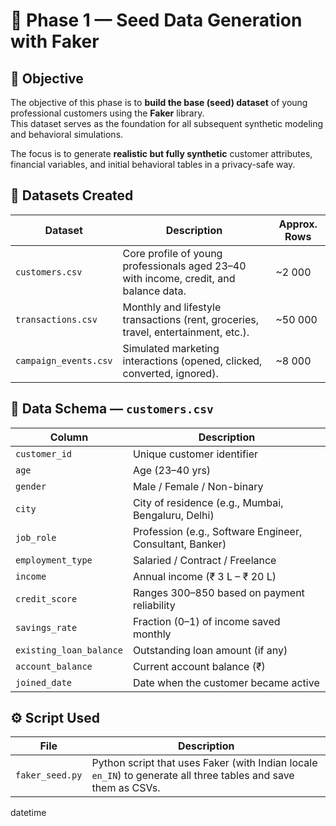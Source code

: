 # 🧱 Phase 1 — Seed Data Generation with Faker

## 🎯 Objective
The objective of this phase is to **build the base (seed) dataset** of young professional customers using the **Faker** library.  
This dataset serves as the foundation for all subsequent synthetic modeling and behavioral simulations.

The focus is to generate **realistic but fully synthetic** customer attributes, financial variables, and initial behavioral tables in a privacy-safe way.



## 🧩 Datasets Created

| Dataset | Description | Approx. Rows |
|----------|--------------|--------------|
| `customers.csv` | Core profile of young professionals aged 23–40 with income, credit, and balance data. | ~2 000 |
| `transactions.csv` | Monthly and lifestyle transactions (rent, groceries, travel, entertainment, etc.). | ~50 000 |
| `campaign_events.csv` | Simulated marketing interactions (opened, clicked, converted, ignored). | ~8 000 |



## 🧠 Data Schema — `customers.csv`

| Column | Description |
|---------|-------------|
| `customer_id` | Unique customer identifier |
| `age` | Age (23–40 yrs) |
| `gender` | Male / Female / Non-binary |
| `city` | City of residence (e.g., Mumbai, Bengaluru, Delhi) |
| `job_role` | Profession (e.g., Software Engineer, Consultant, Banker) |
| `employment_type` | Salaried / Contract / Freelance |
| `income` | Annual income (₹ 3 L – ₹ 20 L) |
| `credit_score` | Ranges 300–850 based on payment reliability |
| `savings_rate` | Fraction (0–1) of income saved monthly |
| `existing_loan_balance` | Outstanding loan amount (if any) |
| `account_balance` | Current account balance (₹) |
| `joined_date` | Date when the customer became active |


## ⚙️ Script Used

| File | Description |
|------|--------------|
| `faker_seed.py` | Python script that uses Faker (with Indian locale `en_IN`) to generate all three tables and save them as CSVs. |

datetime
